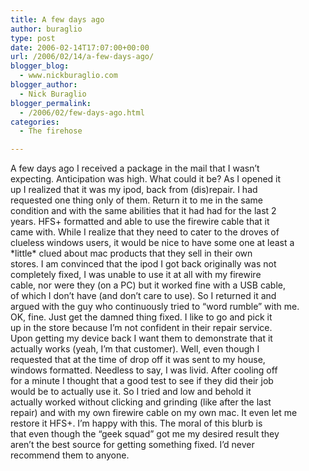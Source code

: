```yaml
---
title: A few days ago
author: buraglio
type: post
date: 2006-02-14T17:07:00+00:00
url: /2006/02/14/a-few-days-ago/
blogger_blog:
  - www.nickburaglio.com
blogger_author:
  - Nick Buraglio
blogger_permalink:
  - /2006/02/few-days-ago.html
categories:
  - The firehose

---
```

<div>
</div>

A few days ago I received a package in the mail that I wasn&#8217;t  
expecting. Anticipation was high. What could it be? As I opened it  
up I realized that it was my ipod, back from (dis)repair. I had  
requested one thing only of them. Return it to me in the same  
condition and with the same abilities that it had had for the last 2  
years. HFS+ formatted and able to use the firewire cable that it  
came with. While I realize that they need to cater to the droves of  
clueless windows users, it would be nice to have some one at least a  
\*little\* clued about mac products that they sell in their own  
stores. I am convinced that the ipod I got back originally was not  
completely fixed, I was unable to use it at all with my firewire  
cable, nor were they (on a PC) but it worked fine with a USB cable,  
of which I don&#8217;t have (and don&#8217;t care to use). So I returned it and  
argued with the guy who continuously tried to &#8220;word rumble&#8221; with me.  
OK, fine. Just get the damned thing fixed. I like to go and pick it  
up in the store because I&#8217;m not confident in their repair service.  
Upon getting my device back I want them to demonstrate that it  
actually works (yeah, I&#8217;m that customer). Well, even though I  
requested that at the time of drop off it was sent to my house,  
windows formatted. Needless to say, I was livid. After cooling off  
for a minute I thought that a good test to see if they did their job  
would be to actually use it. So I tried and low and behold it  
actually worked without clicking and grinding (like after the last  
repair) and with my own firewire cable on my own mac. It even let me  
restore it HFS+. I&#8217;m happy with this. The moral of this blurb is  
that even though the &#8220;geek squad&#8221; got me my desired result they  
aren&#8217;t the best source for getting something fixed. I&#8217;d never  
recommend them to anyone.

<div>
</div>